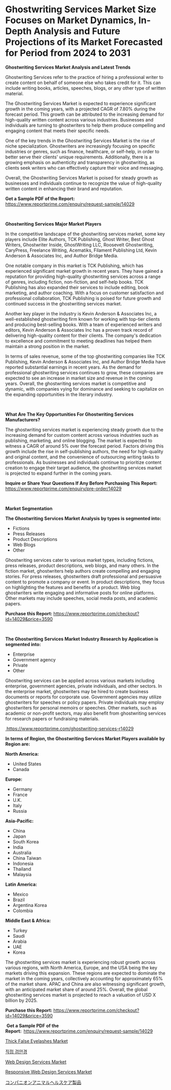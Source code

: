 <p><h1>Ghostwriting Services Market Size Focuses on Market Dynamics, In-Depth Analysis and Future Projections of its Market Forecasted for Period from 2024 to 2031</h1></p><p><strong>Ghostwriting Services Market Analysis and Latest Trends</strong></p>
<p><p>Ghostwriting Services refer to the practice of hiring a professional writer to create content on behalf of someone else who takes credit for it. This can include writing books, articles, speeches, blogs, or any other type of written material.</p><p>The Ghostwriting Services Market is expected to experience significant growth in the coming years, with a projected CAGR of 7.80% during the forecast period. This growth can be attributed to the increasing demand for high-quality written content across various industries. Businesses and individuals are turning to ghostwriters to help them produce compelling and engaging content that meets their specific needs.</p><p>One of the key trends in the Ghostwriting Services Market is the rise of niche specialization. Ghostwriters are increasingly focusing on specific industries or genres, such as finance, healthcare, or self-help, in order to better serve their clients' unique requirements. Additionally, there is a growing emphasis on authenticity and transparency in ghostwriting, as clients seek writers who can effectively capture their voice and messaging.</p><p>Overall, the Ghostwriting Services Market is poised for steady growth as businesses and individuals continue to recognize the value of high-quality written content in enhancing their brand and reputation.</p></p>
<p><strong>Get a Sample PDF of the Report:&nbsp;</strong> <a href="https://www.reportprime.com/enquiry/request-sample/14029">https://www.reportprime.com/enquiry/request-sample/14029</a></p>
<p>&nbsp;</p>
<p><strong>Ghostwriting Services Major Market Players</strong></p>
<p><p>In the competitive landscape of the ghostwriting services market, some key players include Elite Authors, TCK Publishing, Ghost Writer, Best Ghost Writers, Ghostwriter Inside, GhostWriting LLC, Roosevelt Ghostwriting, CaryPress, Freelance Writing, Acematiks, Filament Publishing Ltd, Kevin Anderson & Associates Inc, and Author Bridge Media. </p><p>One notable company in this market is TCK Publishing, which has experienced significant market growth in recent years. They have gained a reputation for providing high-quality ghostwriting services across a range of genres, including fiction, non-fiction, and self-help books. TCK Publishing has also expanded their services to include editing, book marketing, and author coaching. With a focus on customer satisfaction and professional collaboration, TCK Publishing is poised for future growth and continued success in the ghostwriting services market.</p><p>Another key player in the industry is Kevin Anderson & Associates Inc, a well-established ghostwriting firm known for working with top-tier clients and producing best-selling books. With a team of experienced writers and editors, Kevin Anderson & Associates Inc has a proven track record of delivering high-quality content for their clients. The company's dedication to excellence and commitment to meeting deadlines has helped them maintain a strong position in the market.</p><p>In terms of sales revenue, some of the top ghostwriting companies like TCK Publishing, Kevin Anderson & Associates Inc, and Author Bridge Media have reported substantial earnings in recent years. As the demand for professional ghostwriting services continues to grow, these companies are expected to see an increase in market size and revenue in the coming years. Overall, the ghostwriting services market is competitive and dynamic, with companies vying for dominance and seeking to capitalize on the expanding opportunities in the literary industry.</p></p>
<p>&nbsp;</p>
<p><strong>What Are The Key Opportunities For Ghostwriting Services Manufacturers?</strong></p>
<p><p>The ghostwriting services market is experiencing steady growth due to the increasing demand for custom content across various industries such as publishing, marketing, and online blogging. The market is expected to witness a CAGR of around 5% over the forecast period. Factors driving this growth include the rise in self-publishing authors, the need for high-quality and original content, and the convenience of outsourcing writing tasks to professionals. As businesses and individuals continue to prioritize content creation to engage their target audience, the ghostwriting services market is projected to expand further in the coming years.</p></p>
<p><strong>Inquire or Share Your Questions If Any Before Purchasing This Report:</strong> <a href="https://www.reportprime.com/enquiry/pre-order/14029">https://www.reportprime.com/enquiry/pre-order/14029</a></p>
<p>&nbsp;</p>
<p><strong>Market Segmentation</strong></p>
<p><strong>The Ghostwriting Services Market Analysis by types is segmented into:</strong></p>
<p><ul><li>Fictions</li><li>Press Releases</li><li>Product Descriptions</li><li>Web Blogs</li><li>Other</li></ul></p>
<p><p>Ghostwriting services cater to various market types, including fictions, press releases, product descriptions, web blogs, and many others. In the fiction market, ghostwriters help authors create compelling and engaging stories. For press releases, ghostwriters draft professional and persuasive content to promote a company or event. In product descriptions, they focus on highlighting the features and benefits of a product. Web blog ghostwriters write engaging and informative posts for online platforms. Other markets may include speeches, social media posts, and academic papers.</p></p>
<p><strong>Purchase this Report:&nbsp;</strong><a href="https://www.reportprime.com/checkout?id=14029&price=3590">https://www.reportprime.com/checkout?id=14029&price=3590</a></p>
<p>&nbsp;</p>
<p><strong>The Ghostwriting Services Market Industry Research by Application is segmented into:</strong></p>
<p><ul><li>Enterprise</li><li>Government agency</li><li>Private</li><li>Other</li></ul></p>
<p><p>Ghostwriting services can be applied across various markets including enterprise, government agencies, private individuals, and other sectors. In the enterprise market, ghostwriters may be hired to create business documents or reports for corporate use. Government agencies may utilize ghostwriters for speeches or policy papers. Private individuals may employ ghostwriters for personal memoirs or speeches. Other markets, such as academic or non-profit sectors, may also benefit from ghostwriting services for research papers or fundraising materials.</p></p>
<p><a href="https://www.reportprime.com/ghostwriting-services-r14029">&nbsp;https://www.reportprime.com/ghostwriting-services-r14029</a></p>
<p><strong>In terms of Region, the Ghostwriting Services Market Players available by Region are:</strong></p>
<p>
    <p> <strong> North America: </strong>
        <ul>
            <li>United States</li>
            <li>Canada</li>
        </ul>
        </p> 
    <p> <strong> Europe: </strong>
        <ul>
            <li>Germany</li>
            <li>France</li>
            <li>U.K.</li>
            <li>Italy</li>
            <li>Russia</li>
        </ul>
        </p> 
    <p> <strong> Asia-Pacific: </strong>
        <ul>
            <li>China</li>
            <li>Japan</li>
            <li>South Korea</li>
            <li>India</li>
            <li>Australia</li>
            <li>China Taiwan</li>
            <li>Indonesia</li>
            <li>Thailand</li>
            <li>Malaysia</li>
        </ul>
        </p> 
    <p> <strong> Latin America: </strong>
        <ul>
            <li>Mexico</li>
            <li>Brazil</li>
            <li>Argentina Korea</li>
            <li>Colombia</li>
        </ul>
        </p> 
    <p> <strong> Middle East & Africa: </strong>
        <ul>
            <li>Turkey</li>
            <li>Saudi</li>
            <li>Arabia</li>
            <li>UAE</li>
            <li>Korea</li>
        </ul>
    </p>
    </p>
<p><p>The ghostwriting services market is experiencing robust growth across various regions, with North America, Europe, and the USA being the key markets driving this expansion. These regions are expected to dominate the market in the coming years, collectively accounting for approximately 65% of the market share. APAC and China are also witnessing significant growth, with an anticipated market share of around 25%. Overall, the global ghostwriting services market is projected to reach a valuation of USD X billion by 2025.</p></p>
<p><strong>Purchase this Report: </strong><a href="https://www.reportprime.com/checkout?id=14029&price=3590">https://www.reportprime.com/checkout?id=14029&price=3590</a></p>
<p>&nbsp;<strong>Get a Sample PDF of the Report:&nbsp;&nbsp;</strong><a href="https://www.reportprime.com/enquiry/request-sample/14029">https://www.reportprime.com/enquiry/request-sample/14029</a></p>
<p><strong></strong></p>
<p><p><a href="https://issuu.com/reportprime-2/docs/thick-false-eyelashes-market-size-2030.pptx">Thick False Eyelashes Market</a></p><p><a href="https://github.com/KoleLedner/Market-Research-Report-List-1/blob/main/792240075113.md">직접 검안경</a></p><p><a href="https://github.com/redneck06/Market-Research-Report-List-3/blob/main/web-design-services-market.md">Web Design Services Market</a></p><p><a href="https://github.com/peachesmcdowel1/Market-Research-Report-List-2/blob/main/responsive-web-design-services-market.md">Responsive Web Design Services Market</a></p><p><a href="https://github.com/TatumKoelpin2017/Market-Research-Report-List-1/blob/main/667881580693.md">コンパニオンアニマルヘルスケア製品</a></p></p>